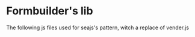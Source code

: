 Formbuilder's lib
============
The following js files used for seajs's pattern, witch a replace of vender.js 

